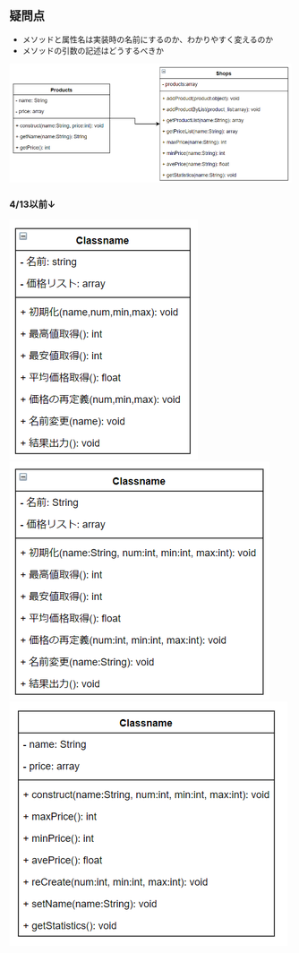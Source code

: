 ## 疑問点
- メソッドと属性名は実装時の名前にするのか、わかりやすく変えるのか
- メソッドの引数の記述はどうするべきか

![クラス図4](/umlSrc/クラス図4.png)  
### 4/13以前↓  
![クラス図](/umlSrc/クラス図.png)
![クラス図2](/umlSrc/クラス図2.png)
![クラス図3](/umlSrc/クラス図3.png)